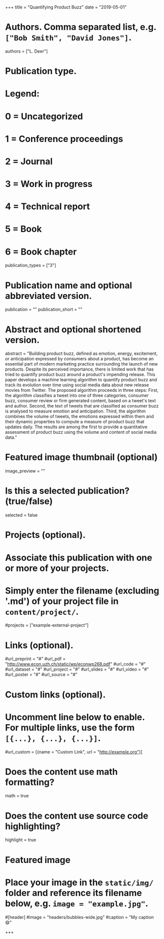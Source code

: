+++
title = "Quantifying Product Buzz"
date = "2019-05-01"

# Authors. Comma separated list, e.g. `["Bob Smith", "David Jones"]`.
authors = ["L. Deer"]

# Publication type.
# Legend:
# 0 = Uncategorized
# 1 = Conference proceedings
# 2 = Journal
# 3 = Work in progress
# 4 = Technical report
# 5 = Book
# 6 = Book chapter
publication_types = ["3"]

# Publication name and optional abbreviated version.
publication = ""
publication_short = ""

# Abstract and optional shortened version.
abstract = "Building product buzz, defined as emotion, energy, excitement, or anticipation expressed by consumers about a product, has become an essential part of modern marketing practice surrounding the launch of new products. Despite its perceived importance, there is limited work that has tried to quantify product buzz around a product's impending release. This paper develops a machine learning algorithm to quantify product buzz and track its evolution over time using social media data about new release movies from Twitter. The proposed algorithm proceeds in three steps: First, the algorithm classifies a tweet into one of three categories, consumer buzz, consumer review or firm generated content, based on a tweet's text and author. Second, the text of tweets that are classified as consumer buzz is analysed to measure emotion and anticipation. Third, the algorithm combines the volume of tweets, the emotions expressed within them and their dynamic properties to compute a measure of product buzz that updates daily. The results are among the first to provide a quantitative assessment of product buzz using the volume and content of social media data."

# Featured image thumbnail (optional)
image_preview = ""

# Is this a selected publication? (true/false)
selected = false

# Projects (optional).
#   Associate this publication with one or more of your projects.
#   Simply enter the filename (excluding '.md') of your project file in `content/project/`.
#projects = ["example-external-project"]

# Links (optional).
#url_preprint = "#"
#url_pdf = "http://www.econ.uzh.ch/static/wp/econwp268.pdf"
#url_code = "#"
#url_dataset = "#"
#url_project = "#"
#url_slides = "#"
#url_video = "#"
#url_poster = "#"
#url_source = "#"

# Custom links (optional).
#   Uncomment line below to enable. For multiple links, use the form `[{...}, {...}, {...}]`.
#url_custom = [{name = "Custom Link", url = "http://example.org"}]

# Does the content use math formatting?
math = true

# Does the content use source code highlighting?
highlight = true

# Featured image
# Place your image in the `static/img/` folder and reference its filename below, e.g. `image = "example.jpg"`.
#[header]
#image = "headers/bubbles-wide.jpg"
#caption = "My caption :smile:"

+++